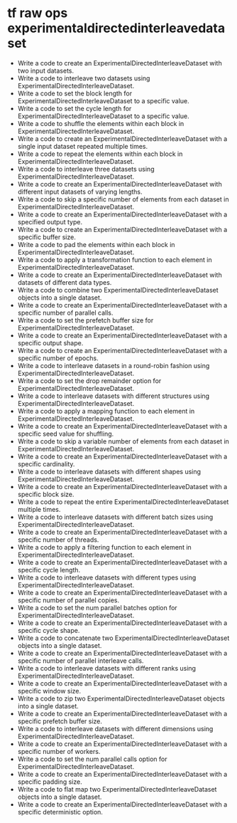 # tf raw ops experimentaldirectedinterleavedataset

- Write a code to create an ExperimentalDirectedInterleaveDataset with two input datasets.
- Write a code to interleave two datasets using ExperimentalDirectedInterleaveDataset.
- Write a code to set the block length for ExperimentalDirectedInterleaveDataset to a specific value.
- Write a code to set the cycle length for ExperimentalDirectedInterleaveDataset to a specific value.
- Write a code to shuffle the elements within each block in ExperimentalDirectedInterleaveDataset.
- Write a code to create an ExperimentalDirectedInterleaveDataset with a single input dataset repeated multiple times.
- Write a code to repeat the elements within each block in ExperimentalDirectedInterleaveDataset.
- Write a code to interleave three datasets using ExperimentalDirectedInterleaveDataset.
- Write a code to create an ExperimentalDirectedInterleaveDataset with different input datasets of varying lengths.
- Write a code to skip a specific number of elements from each dataset in ExperimentalDirectedInterleaveDataset.
- Write a code to create an ExperimentalDirectedInterleaveDataset with a specified output type.
- Write a code to create an ExperimentalDirectedInterleaveDataset with a specific buffer size.
- Write a code to pad the elements within each block in ExperimentalDirectedInterleaveDataset.
- Write a code to apply a transformation function to each element in ExperimentalDirectedInterleaveDataset.
- Write a code to create an ExperimentalDirectedInterleaveDataset with datasets of different data types.
- Write a code to combine two ExperimentalDirectedInterleaveDataset objects into a single dataset.
- Write a code to create an ExperimentalDirectedInterleaveDataset with a specific number of parallel calls.
- Write a code to set the prefetch buffer size for ExperimentalDirectedInterleaveDataset.
- Write a code to create an ExperimentalDirectedInterleaveDataset with a specific output shape.
- Write a code to create an ExperimentalDirectedInterleaveDataset with a specific number of epochs.
- Write a code to interleave datasets in a round-robin fashion using ExperimentalDirectedInterleaveDataset.
- Write a code to set the drop remainder option for ExperimentalDirectedInterleaveDataset.
- Write a code to interleave datasets with different structures using ExperimentalDirectedInterleaveDataset.
- Write a code to apply a mapping function to each element in ExperimentalDirectedInterleaveDataset.
- Write a code to create an ExperimentalDirectedInterleaveDataset with a specific seed value for shuffling.
- Write a code to skip a variable number of elements from each dataset in ExperimentalDirectedInterleaveDataset.
- Write a code to create an ExperimentalDirectedInterleaveDataset with a specific cardinality.
- Write a code to interleave datasets with different shapes using ExperimentalDirectedInterleaveDataset.
- Write a code to create an ExperimentalDirectedInterleaveDataset with a specific block size.
- Write a code to repeat the entire ExperimentalDirectedInterleaveDataset multiple times.
- Write a code to interleave datasets with different batch sizes using ExperimentalDirectedInterleaveDataset.
- Write a code to create an ExperimentalDirectedInterleaveDataset with a specific number of threads.
- Write a code to apply a filtering function to each element in ExperimentalDirectedInterleaveDataset.
- Write a code to create an ExperimentalDirectedInterleaveDataset with a specific cycle length.
- Write a code to interleave datasets with different types using ExperimentalDirectedInterleaveDataset.
- Write a code to create an ExperimentalDirectedInterleaveDataset with a specific number of parallel copies.
- Write a code to set the num parallel batches option for ExperimentalDirectedInterleaveDataset.
- Write a code to create an ExperimentalDirectedInterleaveDataset with a specific cycle shape.
- Write a code to concatenate two ExperimentalDirectedInterleaveDataset objects into a single dataset.
- Write a code to create an ExperimentalDirectedInterleaveDataset with a specific number of parallel interleave calls.
- Write a code to interleave datasets with different ranks using ExperimentalDirectedInterleaveDataset.
- Write a code to create an ExperimentalDirectedInterleaveDataset with a specific window size.
- Write a code to zip two ExperimentalDirectedInterleaveDataset objects into a single dataset.
- Write a code to create an ExperimentalDirectedInterleaveDataset with a specific prefetch buffer size.
- Write a code to interleave datasets with different dimensions using ExperimentalDirectedInterleaveDataset.
- Write a code to create an ExperimentalDirectedInterleaveDataset with a specific number of workers.
- Write a code to set the num parallel calls option for ExperimentalDirectedInterleaveDataset.
- Write a code to create an ExperimentalDirectedInterleaveDataset with a specific padding size.
- Write a code to flat map two ExperimentalDirectedInterleaveDataset objects into a single dataset.
- Write a code to create an ExperimentalDirectedInterleaveDataset with a specific deterministic option.